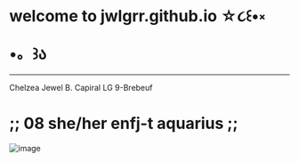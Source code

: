 # welcome to jwlgrr.github.io ☆૮꒰•༝ •。꒱ა 
-------------------------------------------------
Chelzea Jewel B. Capiral LG 9-Brebeuf 


# ;; 08 she/her enfj-t aquarius ;;
![image](https://user-images.githubusercontent.com/122419116/212211603-2a7f03ac-f7b7-431b-b7ea-861a5b653c52.png)
